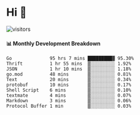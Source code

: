# Hi 👋
 
![visitors](https://visitor-badge.glitch.me/badge?page_id=sorcererxw.sorcererx)

#### 📊 Monthly Development Breakdown

<!--START_SECTION:waka-->
```text
Go              95 hrs 7 mins █████████▓ 95.30%
Thrift          1 hr 55 mins  ▒░░░░░░░░░ 1.92%
JSON            1 hr 10 mins  ▒░░░░░░░░░ 1.18%
go.mod          48 mins       ▒░░░░░░░░░ 0.81%
Text            20 mins       ▒░░░░░░░░░ 0.34%
protobuf        10 mins       ▒░░░░░░░░░ 0.17%
Shell Script    6 mins        ▒░░░░░░░░░ 0.10%
textmate        4 mins        ▒░░░░░░░░░ 0.07%
Markdown        3 mins        ▒░░░░░░░░░ 0.06%
Protocol Buffer 1 min         ▒░░░░░░░░░ 0.03%
```
<!--END_SECTION:waka-->
